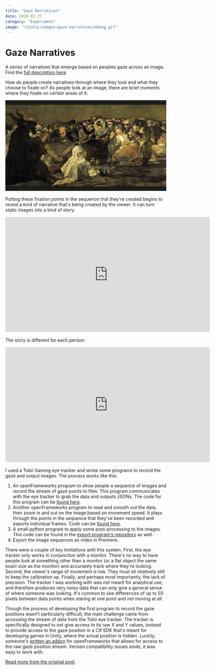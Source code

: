 ```yaml
---
title: "Gaze Narratives"
date: 2020-02-27
category: "Experiment"
image: "/static/images/gaze-narratives/debug.gif"
---
```


# Gaze Narratives

A series of narratives that emerge based on peoples gaze across an image. Find the [full description here](https://courses.ideate.cmu.edu/60-461/s2020/cbromsandrew-cmu-edu/02/27/typology-of-fixation-narratives/).

How do people create narratives through where they look and what they choose to fixate on? As people look at an image, there are brief moments where they fixate on certain areas of it:

![](/static/images/gaze-narratives/debug.gif)

Putting these fixation points in the sequence that they're created begins to reveal a kind of narrative that's being created by the viewer. It can turn static images into a kind of story:

<iframe src="https://player.vimeo.com/video/394094607" width="640" height="360" frameborder="0" allowfullscreen="allowfullscreen"></iframe>

The story is different for each person:

<iframe src="https://player.vimeo.com/video/394094721" width="640" height="360" frameborder="0" allowfullscreen="allowfullscreen"></iframe>

I used a Tobii Gaming eye tracker and wrote some programs to record the gaze and output images. The process works like this:

<ol>
    <li>An openFrameworks program to show people a sequence of images and record the stream of gaze points to files. This program communicates with the eye tracker to grab the data and outputs JSONs. The code for this program can be <a href="https://github.com/cbroms/of-eye-tracker">found here</a>.</li>
    <li>Another openFrameworks program to read and smooth out the data, then zoom in and out on the image based on movement speed. It plays through the points in the sequence that they've been recorded and exports individual frames. Code can be <a href="https://github.com/cbroms/of-eye-tracker-output">found here</a>.</li>
    <li>A small python program to apply some post-processing to the images. This code can be found in the <a href="https://github.com/cbroms/of-eye-tracker-output">export program's repository</a> as well.</li>
    <li>Export the image sequences as video in Premiere.</li>
</ol>

There were a couple of key limitations with this system. First, the eye tracker only works in conjunction with a monitor. There's no way to have people look at something other than a monitor (or a flat object the same exact size as the monitor) and accurately track where they're looking. Second, the viewer's range of movement is low. They must sit relatively still to keep the calibration up. Finally, and perhaps most importantly, the lack of precision. The tracker I was working with was <em>not</em> meant for analytical use, and therefore produces very noisy data that can only give a general sense of where someone was looking. It's common to see differences of up to 50 pixels between data points when staring at one point and not moving at all.

Though the process of developing the first program to record the gaze positions wasn't particularly difficult, the main challenge came from accessing the stream of data from the Tobii eye tracker. The tracker is specifically designed to not give access to its raw X and Y values, instead to provide access to the gaze position in a C# SDK that's meant for developing games in Unity, where the actual position is hidden. Luckily, someone's <a href="https://github.com/TatsuyaOGth/ofxTobiiEyeX">written an addon</a> for openFrameworks that allows for access to the raw gaze position stream. Version compatibility issues aside, it was easy to work with.

[Read more from the original post](https://courses.ideate.cmu.edu/60-461/s2020/cbromsandrew-cmu-edu/02/27/typology-of-fixation-narratives/).
